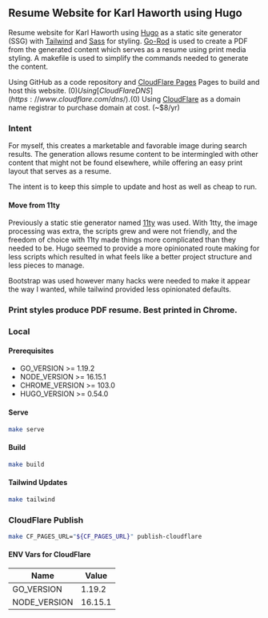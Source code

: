 ## Resume Website for Karl Haworth using Hugo

Resume website for Karl Haworth using [Hugo](http://gohugo.io) as a static site generator (SSG) with [Tailwind](http://tailwindcss.com) and [Sass](https://sass-lang.com) for styling. [Go-Rod](http://go-rod.github.io) is used to create a PDF from the generated content which serves as a resume using print media styling. A makefile is used to simplify the commands needed to generate the content.

Using GitHub as a code repository and [CloudFlare Pages](https://pages.cloudflare.com) Pages to build and host this website. ($0)
Using [CloudFlare DNS](https://www.cloudflare.com/dns/). ($0)
Using [CloudFlare](https://www.cloudflare.com/products/registrar/) as a domain name registrar to purchase domain at cost. (~$8/yr)

### Intent

For myself, this creates a marketable and favorable image during search results. The generation allows resume content to be intermingled with other content that might not be found elsewhere, while offering an easy print layout that serves as a resume.

The intent is to keep this simple to update and host as well as cheap to run.

#### Move from 11ty

Previously a static stie generator named [11ty](https://www.11ty.dev) was used. With 1tty, the image processing was extra, the scripts grew and were not friendly, and the freedom of choice with 11ty made things more complicated than they needed to be. Hugo seemed to provide a more opinionated route making for less scripts which resulted in what feels like a better project structure and less pieces to manage.

Bootstrap was used however many hacks were needed to make it appear the way I wanted, while tailwind provided less opinionated defaults.

### Print styles produce PDF resume. Best printed in Chrome.

### Local

#### Prerequisites

- GO_VERSION >= 1.19.2
- NODE_VERSION >= 16.15.1
- CHROME_VERSION >= 103.0
- HUGO_VERSION >= 0.54.0

#### Serve

```bash
make serve
```

#### Build

```bash
make build
```

#### Tailwind Updates

```bash
make tailwind
```

### CloudFlare Publish

```bash
make CF_PAGES_URL="${CF_PAGES_URL}" publish-cloudflare
```

#### ENV Vars for CloudFlare

|Name|Value|
|---|--|
|GO_VERSION|1.19.2|
|NODE_VERSION|16.15.1|
